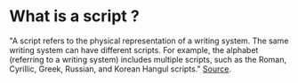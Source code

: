 
# What is a script ?

"A script refers to the physical representation of a writing system. The same writing system can have different scripts. For example, the alphabet (referring to a writing system) includes multiple scripts, such as the Roman, Cyrillic, Greek, Russian, and Korean Hangul scripts." [Source](https://link.springer.com/article/10.1007/s11145-022-10289-z#:~:text=A%20script%20refers%20to%20the,Russian%2C%20and%20Korean%20Hangul%20scripts).
